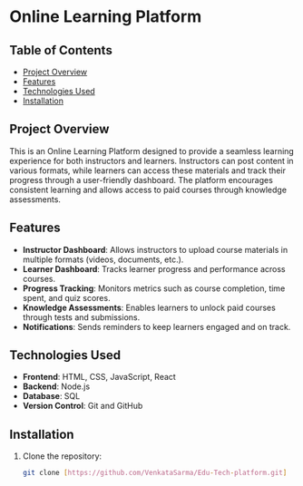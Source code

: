 # Online Learning Platform

## Table of Contents
- [Project Overview](#project-overview)
- [Features](#features)
- [Technologies Used](#technologies-used)
- [Installation](#installation)

## Project Overview
This is an Online Learning Platform designed to provide a seamless learning experience for both instructors and learners. Instructors can post content in various formats, while learners can access these materials and track their progress through a user-friendly dashboard. The platform encourages consistent learning and allows access to paid courses through knowledge assessments.

## Features
- **Instructor Dashboard**: Allows instructors to upload course materials in multiple formats (videos, documents, etc.).
- **Learner Dashboard**: Tracks learner progress and performance across courses.
- **Progress Tracking**: Monitors metrics such as course completion, time spent, and quiz scores.
- **Knowledge Assessments**: Enables learners to unlock paid courses through tests and submissions.
- **Notifications**: Sends reminders to keep learners engaged and on track.

## Technologies Used
- **Frontend**: HTML, CSS, JavaScript, React
- **Backend**:  Node.js
- **Database**: SQL 
- **Version Control**: Git and GitHub

## Installation
1. Clone the repository:
   ```bash
   git clone [https://github.com/VenkataSarma/Edu-Tech-platform.git]
